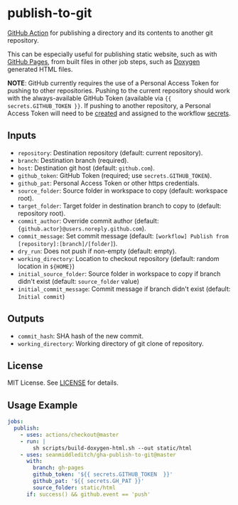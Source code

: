 publish-to-git
==============

[GitHub Action](https://github.com/features/actions) for publishing a directory
and its contents to another git repository.

This can be especially useful for publishing static website, such as with
[GitHub Pages](https://pages.github.com/), from built files in other job
steps, such as [Doxygen](http://www.doxygen.nl/) generated HTML files.

**NOTE**: GitHub currently requires the use of a Personal Access Token for
pushing to other repositories. Pushing to the current repository should work
with the always-available GitHub Token (available via
`{{ secrets.GITHUB_TOKEN }}`. If pushing to another repository, a Personal
Access Token will need to be [created](https://help.github.com/en/articles/creating-a-personal-access-token-for-the-command-line) and assigned to the
workflow [secrets](https://help.github.com/en/articles/virtual-environments-for-github-actions#creating-and-using-secrets-encrypted-variables).

Inputs
------

- `repository`: Destination repository (default: current repository).
- `branch`: Destination branch (required).
- `host`: Destination git host (default: `github.com`).
- `github_token`: GitHub Token (required; use `secrets.GITHUB_TOKEN`).
- `github_pat`: Personal Access Token or other https credentials.
- `source_folder`: Source folder in workspace to copy (default: workspace root).
- `target_folder`: Target folder in destination branch to copy to (default: repository root).
- `commit_author`: Override commit author (default: `{github.actor}@users.noreply.github.com`).
- `commit_message`: Set commit message (default: `[workflow] Publish from [repository]:[branch]/[folder]`).
- `dry_run`: Does not push if non-empty (default: empty).
- `working_directory`: Location to checkout repository (default: random location in `${HOME}`)
- `initial_source_folder`: Source folder in workspace to copy if branch didn't exist (default: `source_folder` value)
- `initial_commit_message`: Commit message if branch didn't exist (default: `Initial commit`)

Outputs
-------

- `commit_hash`: SHA hash of the new commit.
- `working_directory`: Working directory of git clone of repository.

License
-------

MIT License. See [LICENSE](LICENSE) for details.

Usage Example
-------------

```yaml
jobs:
  publish:
    - uses: actions/checkout@master
    - run: |
        sh scripts/build-doxygen-html.sh --out static/html
    - uses: seanmiddleditch/gha-publish-to-git@master
      with:
        branch: gh-pages
        github_token: '${{ secrets.GITHUB_TOKEN  }}'
        github_pat: '${{ secrets.GH_PAT }}'
        source_folder: static/html
      if: success() && github.event == 'push'
```
